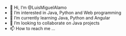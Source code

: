 - 👋 Hi, I’m @LuisMiguelAlamo
- 👀 I’m interested in Java, Python and Web programming
- 🌱 I’m currently learning Java, Python and Angular
- 💞️ I’m looking to collaborate on Java projects 
- 📫 How to reach me ... 
<!---
LuisMiguelAlamo/LuisMiguelAlamo is a ✨ special ✨ repository because its `README.md` (this file) appears on your GitHub profile.
You can click the Preview link to take a look at your changes.
--->
